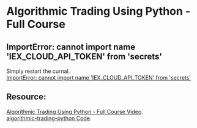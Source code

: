 # Algorithmic Trading Using Python - Full Course
## ImportError: cannot import name 'IEX_CLOUD_API_TOKEN' from 'secrets'
Simply restart the curnal.  
[ImportError: cannot import name 'IEX_CLOUD_API_TOKEN' from 'secrets'](https://github.com/nickmccullum/algorithmic-trading-python/issues/6)


## Resource:
[Algorithmic Trading Using Python - Full Course Video](https://www.youtube.com/watch?v=xfzGZB4HhEE).   
[algorithmic-trading-python Code](https://github.com/nickmccullum/algorithmic-trading-python/blob/master/finished_files/001_equal_weight_S%26P_500.ipynb). 


